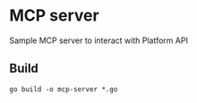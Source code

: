 # MCP server

Sample MCP server to interact with Platform API

## Build
```
go build -o mcp-server *.go 
```